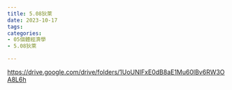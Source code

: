 ```yaml
---
title: 5.08狄萊
date: 2023-10-17
tags: 
categories:
- 05個體經濟學
- 5.08狄萊

---
```

https://drive.google.com/drive/folders/1UoUNIFxE0dB8aE1Mu60lBv6RW3OA8L6h
